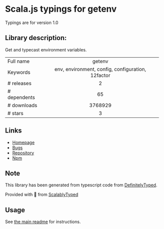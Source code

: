
# Scala.js typings for getenv

Typings are for version 1.0

## Library description:
Get and typecast environment variables.

|                    |                 |
| ------------------ | :-------------: |
| Full name          | getenv |
| Keywords           | env, environment, config, configuration, 12factor |
| # releases         | 2 |
| # dependents       | 65 |
| # downloads        | 3768929 |
| # stars            | 3 |

## Links
- [Homepage](https://github.com/ctavan/node-getenv)
- [Bugs](https://github.com/ctavan/node-getenv/issues)
- [Repository](https://github.com/ctavan/node-getenv)
- [Npm](https://www.npmjs.com/package/getenv)
    


## Note
This library has been generated from typescript code from [DefinitelyTyped](https://definitelytyped.org).

Provided with :purple_heart: from [ScalablyTyped](https://github.com/oyvindberg/ScalablyTyped)

## Usage
See [the main readme](../../readme.md) for instructions.


